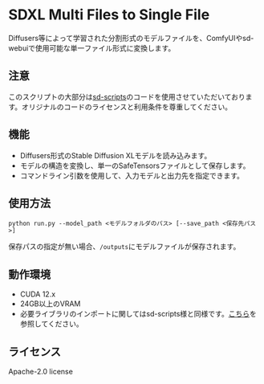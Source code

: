 # SDXL Multi Files to Single File 

Diffusers等によって学習された分割形式のモデルファイルを、ComfyUIやsd-webuiで使用可能な単一ファイル形式に変換します。

## 注意
このスクリプトの大部分は[sd-scripts](https://github.com/kohya-ss/sd-scripts)のコードを使用させていただいております。オリジナルのコードのライセンスと利用条件を尊重してください。

## 機能
- Diffusers形式のStable Diffusion XLモデルを読み込みます。
- モデルの構造を変換し、単一のSafeTensorsファイルとして保存します。
- コマンドライン引数を使用して、入力モデルと出力先を指定できます。

## 使用方法

```shell
python run.py --model_path <モデルフォルダのパス> [--save_path <保存先パス>]
```
保存パスの指定が無い場合、`/outputs`にモデルファイルが保存されます。

## 動作環境
- CUDA 12.x
- 24GB以上のVRAM
- 必要ライブラリのインポートに関してはsd-scripts様と同様です。[こちら](https://github.com/kohya-ss/sd-scripts)を参照してください。

## ライセンス
Apache-2.0 license